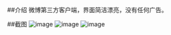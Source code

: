 ##介绍
微博第三方客户端，界面简洁漂亮，没有任何广告。

##截图
![image](https://github.com/pkhope/Jianwei/blob/master/screenshot/pic1.jpg)
![image](https://github.com/pkhope/Jianwei/blob/master/screenshot/pic2.jpg)
![image](https://github.com/pkhope/Jianwei/blob/master/screenshot/pic3.jpg)
